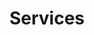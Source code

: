 ---
title: "Services"
draft: false
# page title background image
bg_image: "images/backgrounds/page-title.jpg"
# meta description
description : "ServiceS ipsum dolor sit amet, consectetur adipisicing elit, sed do eiusmod tempor incididunt ut labore. dolore magna aliqua. Ut enim ad minim veniam, quis nostrud."
---